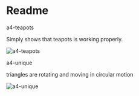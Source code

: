 # Readme

a4-teapots

Simply shows that teapots is working properly.


![a4-teapots](https://user-images.githubusercontent.com/89867062/136450558-1c5b00ca-573e-4d43-96fc-1e405826b360.gif)



a4-unique

triangles are rotating and moving in circular motion

![a4-unique](https://user-images.githubusercontent.com/89867062/136450549-4d5cce5c-5af5-469f-abd4-2700a846d578.gif)

